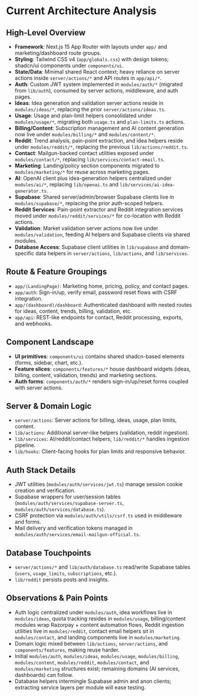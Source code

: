 # Current Architecture Analysis

## High-Level Overview
- **Framework**: Next.js 15 App Router with layouts under `app/` and marketing/dashboard route groups.
- **Styling**: Tailwind CSS v4 (`app/globals.css`) with design tokens; shadcn/ui components under `components/ui`.
- **State/Data**: Minimal shared React context; heavy reliance on server actions inside `server/actions/*` and API routes in `app/api/*`.
- **Auth**: Custom JWT system implemented in `modules/auth/*` (migrated from `lib/auth`), consumed by server actions, middleware, and auth pages.
- **Ideas**: Idea generation and validation server actions reside in `modules/ideas/*`, replacing the prior `server/actions/ideas.ts`.
- **Usage**: Usage and plan-limit helpers consolidated under `modules/usage/*`, migrating both `usage.ts` and `plan-limits.ts` actions.
- **Billing/Content**: Subscription management and AI content generation now live under `modules/billing/*` and `modules/content/*`.
- **Reddit**: Trend analysis, pain-point extraction, and idea helpers reside under `modules/reddit/*`, replacing the previous `lib/actions/reddit.ts`.
- **Contact**: Mailgun-backed contact utilities exposed under `modules/contact/*`, replacing `lib/services/contact-email.ts`.
- **Marketing**: Landing/policy section components migrated to `modules/marketing/*` for reuse across marketing pages.
- **AI**: OpenAI client plus idea-generation helpers centralized under `modules/ai/*`, replacing `lib/openai.ts` and `lib/services/ai-idea-generator.ts`.
- **Supabase**: Shared server/admin/browser Supabase clients live in `modules/supabase/*`, replacing the prior auth-scoped helpers.
- **Reddit Services**: Pain-point extractor and Reddit integration services moved under `modules/reddit/services/*` for co-location with Reddit actions.
- **Validation**: Market validation server actions now live under `modules/validation`, feeding AI helpers and Supabase clients via shared modules.
- **Database Access**: Supabase client utilities in `lib/supabase` and domain-specific data helpers in `server/actions`, `lib/actions`, and `lib/services`.

## Route & Feature Groupings
- `app/(LandingPage)`: Marketing home, pricing, policy, and contact pages.
- `app/auth`: Sign-in/up, verify email, password reset flows with CSRF integration.
- `app/(dashboard)/dashboard`: Authenticated dashboard with nested routes for ideas, content, trends, billing, validation, etc.
- `app/api`: REST-like endpoints for contact, Reddit processing, exports, and webhooks.

## Component Landscape
- **UI primitives**: `components/ui` contains shared shadcn-based elements (forms, sidebar, chart, etc.).
- **Feature slices**: `components/features/*` house dashboard widgets (ideas, billing, content, validation, trends) and marketing sections.
- **Auth forms**: `components/auth/*` renders sign-in/up/reset forms coupled with server actions.

## Server & Domain Logic
- `server/actions`: Server actions for billing, ideas, usage, plan limits, content.
- `lib/actions`: Additional server-like helpers (validation, reddit ingestion).
- `lib/services`: AI/reddit/contact helpers; `lib/reddit/*` handles ingestion pipeline.
- `lib/hooks`: Client-facing hooks for plan limits and responsive behavior.

## Auth Stack Details
- JWT utilities (`modules/auth/services/jwt.ts`) manage session cookie creation and verification.
- Supabase wrappers for user/session tables (`modules/auth/services/supabase-server.ts`, `modules/auth/services/database.ts`).
- CSRF protection via `modules/auth/utils/csrf.ts` used in middleware and forms.
- Mail delivery and verification tokens managed in `modules/auth/services/email-mailgun-official.ts`.

## Database Touchpoints
- `server/actions/*` and `lib/auth/database.ts` read/write Supabase tables (`users`, `usage_limits`, `subscriptions`, etc.).
- `lib/reddit` persists posts and insights.

## Observations & Pain Points
- Auth logic centralized under `modules/auth`, idea workflows live in `modules/ideas`, quota tracking resides in `modules/usage`, billing/content modules wrap Razorpay + content automation flows, Reddit ingestion utilities live in `modules/reddit`, contact email helpers sit in `modules/contact`, and landing components live in `modules/marketing`.
- Domain logic mixed between `lib/actions`, `server/actions`, and `components/features`, making reuse harder.
- Initial `modules/auth`, `modules/ideas`, `modules/usage`, `modules/billing`, `modules/content`, `modules/reddit`, `modules/contact`, and `modules/marketing` structures exist; remaining domains (AI services, dashboards) can follow.
- Database helpers intermingle Supabase admin and anon clients; extracting service layers per module will ease testing.

